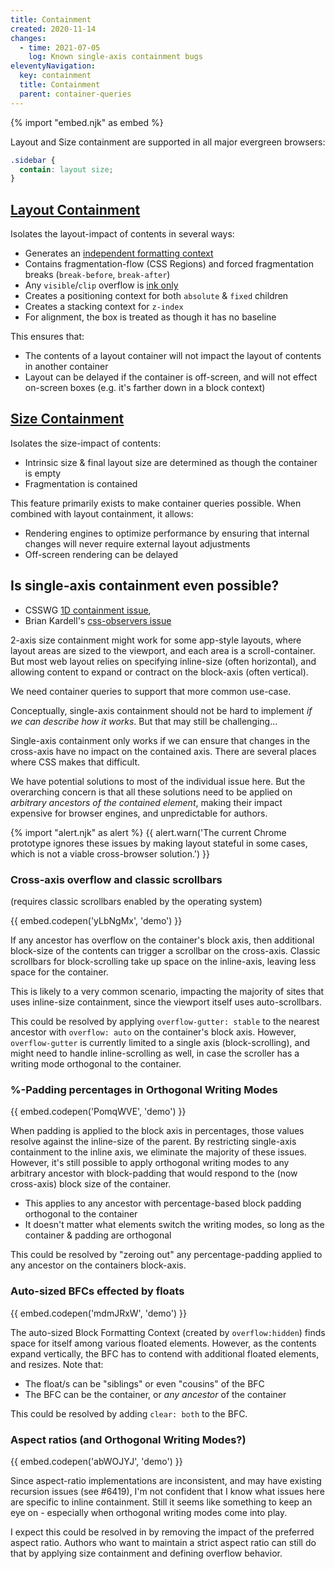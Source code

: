 ```yaml
---
title: Containment
created: 2020-11-14
changes:
  - time: 2021-07-05
    log: Known single-axis containment bugs
eleventyNavigation:
  key: containment
  title: Containment
  parent: container-queries
---
```

{% import "embed.njk" as embed %}

Layout and Size containment are supported
in all major evergreen browsers:

```css
.sidebar {
  contain: layout size;
}
```

## [Layout Containment](https://drafts.csswg.org/css-contain/#containment-layout)

Isolates the layout-impact of contents in several ways:

- Generates an [independent formatting context](https://drafts.csswg.org/css-display-3/#independent-formatting-context)
- Contains fragmentation-flow (CSS Regions)
  and forced fragmentation breaks (`break-before`, `break-after`)
- Any `visible`/`clip` overflow is
  [ink only](https://drafts.csswg.org/css-overflow-3/#ink-overflow)
- Creates a positioning context for both `absolute` & `fixed` children
- Creates a stacking context for `z-index`
- For alignment, the box is treated as though it has no baseline

This ensures that:

- The contents of a layout container
  will not impact the layout of contents in another container
- Layout can be delayed if the container is off-screen,
  and will not effect on-screen boxes
  (e.g. it's farther down in a block context)

## [Size Containment](https://drafts.csswg.org/css-contain/#containment-size)

Isolates the size-impact of contents:

- Intrinsic size & final layout size are determined
  as though the container is empty
- Fragmentation is contained

This feature primarily exists to make container queries possible.
When combined with layout containment, it allows:

- Rendering engines to optimize performance
  by ensuring that internal changes
  will never require external layout adjustments
- Off-screen rendering can be delayed

## Is single-axis containment even possible?

- CSSWG [1D containment issue](https://github.com/w3c/csswg-drafts/issues/1031),
- Brian Kardell's [css-observers issue](https://github.com/bkardell/css-observers/issues/11)

2-axis size containment might work for some app-style layouts,
where layout areas are sized to the viewport,
and each area is a scroll-container.
But most web layout relies on specifying inline-size (often horizontal),
and allowing content to expand or contract
on the block-axis (often vertical).

We need container queries to support that more common use-case.

Conceptually, single-axis containment should not be hard to implement
_if we can describe how it works_.
But that may still be challenging...

Single-axis containment only works
if we can ensure that changes in the cross-axis
have no impact on the contained axis.
There are several places where CSS makes that difficult.

We have potential solutions to most of the individual issue here.
But the overarching concern is that all these solutions
need to be applied on _arbitrary ancestors of the contained element_,
making their impact expensive for browser engines,
and unpredictable for authors.

{% import "alert.njk" as alert %}
{{ alert.warn('The current Chrome prototype ignores these issues
by making layout stateful in some cases,
which is not a viable cross-browser solution.') }}

### Cross-axis overflow and classic scrollbars

(requires classic scrollbars enabled by the operating system)

{{ embed.codepen('yLbNgMx', 'demo') }}

If any ancestor has overflow on the container's block axis, then additional block-size of the contents can trigger a scrollbar on the cross-axis. Classic scrollbars for block-scrolling take up space on the inline-axis, leaving less space for the container.

This is likely to a very common scenario, impacting the majority of sites that uses inline-size containment, since the viewport itself uses auto-scrollbars.

This could be resolved by applying `overflow-gutter: stable` to the nearest ancestor with `overflow: auto` on the container's block axis. However, `overflow-gutter` is currently limited to a single axis (block-scrolling), and might need to handle inline-scrolling as well, in case the scroller has a writing mode orthogonal to the container.

### %-Padding percentages in Orthogonal Writing Modes

{{ embed.codepen('PomqWVE', 'demo') }}

When padding is applied to the block axis in percentages, those values resolve against the inline-size of the parent. By restricting single-axis containment to the inline axis, we eliminate the majority of these issues. However, it's still possible to apply orthogonal writing modes to any arbitrary ancestor with block-padding that would respond to the (now cross-axis) block size of the container.

- This applies to any ancestor with percentage-based block padding orthogonal to the container
- It doesn't matter what elements switch the writing modes, so long as the container & padding are orthogonal

This could be resolved by "zeroing out" any percentage-padding applied to any ancestor on the containers block-axis.

### Auto-sized BFCs effected by floats

{{ embed.codepen('mdmJRxW', 'demo') }}

The auto-sized Block Formatting Context (created by `overflow:hidden`) finds space for itself among various floated elements. However, as the contents expand vertically, the BFC has to contend with additional floated elements, and resizes. Note that:

- The float/s can be "siblings" or even "cousins" of the BFC
- The BFC can be the container, or _any ancestor_ of the container

This could be resolved by adding `clear: both` to the BFC.

### Aspect ratios (and Orthogonal Writing Modes?)

{{ embed.codepen('abWOJYJ', 'demo') }}

Since aspect-ratio implementations are inconsistent, and may have existing recursion issues (see #6419), I'm not confident that I know what issues here are specific to inline containment. Still it seems like something to keep an eye on - especially when orthogonal writing modes come into play.

I expect this could be resolved in by removing the impact of the preferred aspect ratio. Authors who want to maintain a strict aspect ratio can still do that by applying size containment and defining overflow behavior.
